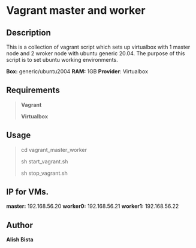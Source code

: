 # Vagrant master and worker

## Description

This is a collection of vagrant script which sets up virtualbox with 1 master node and 2 wroker node with ubuntu generic 20.04.
The purpose of this script is to set ubuntu working environments.

__Box:__ generic/ubuntu2004
__RAM:__ 1GB
__Provider__: Virtualbox


## Requirements
> __Vagrant__
> 
> __Virtualbox__

## Usage
  > cd vagrant_master_worker
  > 
  > sh start_vagrant.sh
  > 
  > sh stop_vagrant.sh

## IP for VMs.
__master:__ 192.168.56.20
__worker0:__ 192.168.56.21
__worker1:__ 192.168.56.22

## Author
__Alish Bista__
